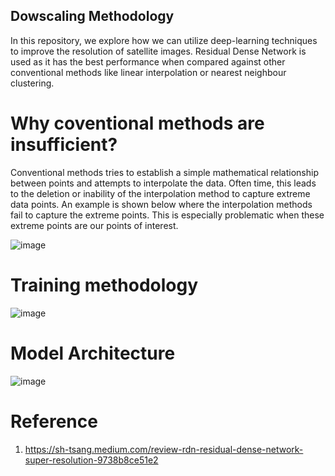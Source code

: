 ## Dowscaling Methodology

In this repository, we explore how we can utilize deep-learning techniques to improve the resolution of satellite images. Residual Dense Network is used as it has the best performance when compared against other conventional methods like linear interpolation or nearest neighbour clustering.

# Why coventional methods are insufficient?

Conventional methods tries to establish a simple mathematical relationship between points and attempts to interpolate the data. Often time, this leads to the deletion or inability of the interpolation method to capture extreme data points. An example is shown below where the interpolation methods fail to capture the extreme points. This is especially problematic when these extreme points are our points of interest.

![image](https://github.com/user-attachments/assets/b818141b-965e-413a-b2cf-a723c1f59919)

# Training methodology

![image](https://github.com/user-attachments/assets/bc57ee6b-470f-45d9-b4eb-53570b81736e)

# Model Architecture

![image](https://github.com/user-attachments/assets/6d4a265b-4de4-4d99-9e84-3ff50a02ae11)


# Reference
1) https://sh-tsang.medium.com/review-rdn-residual-dense-network-super-resolution-9738b8ce51e2

